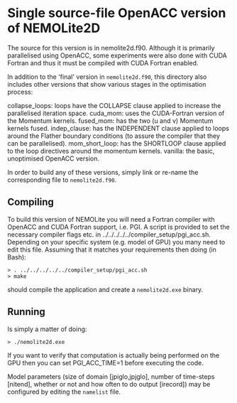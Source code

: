 # Single source-file OpenACC version of NEMOLite2D #

The source for this version is in nemolite2d.f90. Although it is primarily
parallelised using OpenACC, some experiments were also done with CUDA Fortran
and thus it must be compiled with CUDA Fortran enabled.

In addition to the 'final' version in `nemolite2d.f90`, this directory also
includes other versions that show various stages in the optimisation
process:

collapse_loops: loops have the COLLAPSE clause applied to increase the
                parallelised iteration space.
cuda_mom: uses the CUDA-Fortran version of the Momentum kernels.
fused_mom: has the two (u and v) Momentum kernels fused.
indep_clause: has the INDEPENDENT clause applied to loops around the Flather
              boundary conditions (to assure the compiler that they can
              be parallelised).
mom_short_loop: has the SHORTLOOP clause applied to the loop directives
                around the momentum kernels.
vanilla: the basic, unoptimised OpenACC version.

In order to build any of these versions, simply link or re-name the
corresponding file to `nemolite2d.f90`.

## Compiling ##

To build this version of NEMOLite you will need a Fortran compiler
with OpenACC and CUDA Fortran support, i.e. PGI.
A script is provided to set the necessary compiler flags etc. in
../../../../../compiler_setup/pgi_acc.sh. Depending on your specific system
(e.g. model of GPU) you many need to edit this file. Assuming that it
matches your requirements then doing (in Bash):

    > . ../../../../../compiler_setup/pgi_acc.sh
    > make

should compile the application and create a `nemolite2d.exe` binary.

## Running ##

Is simply a matter of doing:

    > ./nemolite2d.exe

If you want to verify that computation is actually being performed on
the GPU then you can set PGI_ACC_TIME=1 before executing the code.

Model parameters (size of domain [jpiglo,jpjglo], number of time-steps
[nitend], whether or not and how often to do output [irecord]) may be
configured by editing the `namelist` file.
